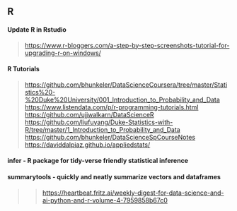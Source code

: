 ## R

#### Update R in Rstudio  
> https://www.r-bloggers.com/a-step-by-step-screenshots-tutorial-for-upgrading-r-on-windows/  


#### R Tutorials

> https://github.com/bhunkeler/DataScienceCoursera/tree/master/Statistics%20-%20Duke%20University/001_Introduction_to_Probability_and_Data  
> https://www.listendata.com/p/r-programming-tutorials.html  
> https://github.com/ujjwalkarn/DataScienceR  
> https://github.com/liufuyang/Duke-Statistics-with-R/tree/master/1_Introduction_to_Probability_and_Data  
> https://github.com/bhunkeler/DataScienceSpCourseNotes  
> https://daviddalpiaz.github.io/appliedstats/  

#### infer - R package for tidy-verse friendly statistical inference  
#### summarytools - quickly and neatly summarize vectors and dataframes  
>> https://heartbeat.fritz.ai/weekly-digest-for-data-science-and-ai-python-and-r-volume-4-7959858b67c0  
